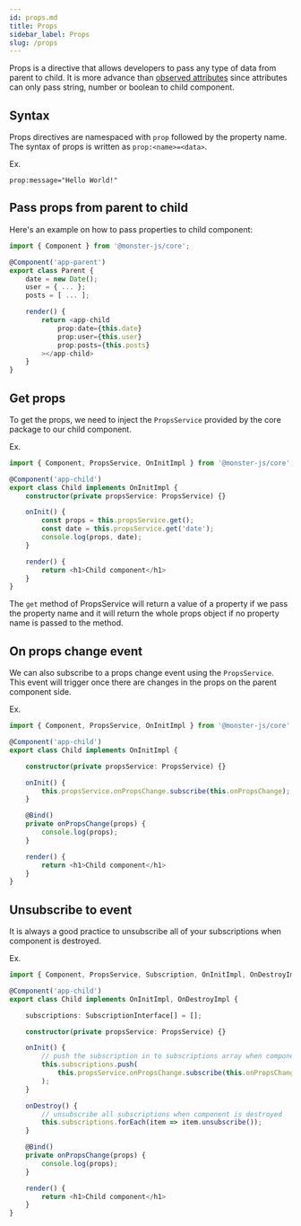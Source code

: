 ```yaml
---
id: props.md
title: Props
sidebar_label: Props
slug: /props
---
```


Props is a directive that allows developers to pass any type of data from parent to child.
It is more advance than [observed attributes](./observed-attributes) since attributes can only pass string, number or boolean to child component.

## Syntax

Props directives are namespaced with `prop` followed by the property name. The syntax of props is written as `prop:<name>=<data>`.

Ex.

```
prop:message="Hello World!"
```

## Pass props from parent to child

Here's an example on how to pass properties to child component:

```typescript
import { Component } from '@monster-js/core';

@Component('app-parent')
export class Parent {
    date = new Date();
    user = { ... };
    posts = [ ... ];

    render() {
        return <app-child
            prop:date={this.date}
            prop:user={this.user}
            prop:posts={this.posts}
        ></app-child>
    }
}
```

## Get props

To get the props, we need to inject the `PropsService` provided by the core package to our child component.

Ex.

```typescript
import { Component, PropsService, OnInitImpl } from '@monster-js/core';

@Component('app-child')
export class Child implements OnInitImpl {
    constructor(private propsService: PropsService) {}

    onInit() {
        const props = this.propsService.get();
        const date = this.propsService.get('date');
        console.log(props, date);
    }

    render() {
        return <h1>Child component</h1>
    }
}
```

The `get` method of PropsService will return a value of a property if we pass the property name and it will return the whole props object if no property name is passed to the method.

## On props change event

We can also subscribe to a props change event using the `PropsService`.
This event will trigger once there are changes in the props on the parent component side.

Ex.

```typescript
import { Component, PropsService, OnInitImpl } from '@monster-js/core';

@Component('app-child')
export class Child implements OnInitImpl {

    constructor(private propsService: PropsService) {}

    onInit() {
        this.propsService.onPropsChange.subscribe(this.onPropsChange);
    }

    @Bind()
    private onPropsChange(props) {
        console.log(props);
    }

    render() {
        return <h1>Child component</h1>
    }
}
```

## Unsubscribe to event

It is always a good practice to unsubscribe all of your subscriptions when component is destroyed.

Ex.

```typescript
import { Component, PropsService, Subscription, OnInitImpl, OnDestroyImpl } from '@monster-js/core';

@Component('app-child')
export class Child implements OnInitImpl, OnDestroyImpl {

    subscriptions: SubscriptionInterface[] = [];

    constructor(private propsService: PropsService) {}

    onInit() {
        // push the subscription in to subscriptions array when component is initialized
        this.subscriptions.push(
            this.propsService.onPropsChange.subscribe(this.onPropsChange)
        );
    }

    onDestroy() {
        // unsubscribe all subscriptions when component is destroyed
        this.subscriptions.forEach(item => item.unsubscribe());
    }

    @Bind()
    private onPropsChange(props) {
        console.log(props);
    }

    render() {
        return <h1>Child component</h1>
    }
}
```
